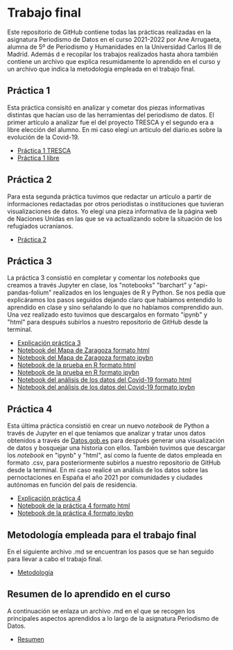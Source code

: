 # Trabajo final
Este repositorio de GitHub contiene todas las prácticas realizadas en la asignatura Periodismo de Datos en el curso 2021-2022 por Ane Arrugaeta, alumna de 5º de Periodismo y Humanidades en la Universidad Carlos III de Madrid. Además d   e recopilar los trabajos realizados hasta ahora también contiene un archivo que explica resumidamente lo aprendido en el curso y un archivo que indica la metodología empleada en el trabajo final.

## Práctica 1
Esta práctica consisitó en analizar y cometar dos piezas informativas distintas que hacían uso de las herramientas del periodismo de datos. El primer artículo a analizar fue el del proyecto TRESCA y el segundo era a libre elección del alumno. En mi caso elegí un artículo del diario.es sobre la evolución de la Covid-19.
- [Práctica 1 TRESCA](https://github.com/Pontedatos/aarrugaeta/blob/main/practica-1-TRESCA.md)
- [Práctica 1 libre](https://github.com/Pontedatos/aarrugaeta/blob/main/practica-1-libre.md)

## Práctica 2 
Para esta segunda práctica tuvimos que redactar un artículo a partir de informaciones redactadas por otros periodistas o instituciones que tuvieran visualizaciones de datos. Yo elegí una pieza informativa de la página web de Naciones Unidas en las que se va actualizando sobre la situación de los refugiados ucranianos.
- [Práctica 2](https://github.com/Pontedatos/aarrugaeta/blob/main/practica-2.md)

## Práctica 3 
La práctica 3 consistió en completar y comentar los *notebooks* que creamos a través Jupyter en clase, los "notebooks" "barchart" y "api-pandas-folium" realizados en los lenguajes de R y Python. Se nos pedía que explicáramos los pasos seguidos dejando claro que habíamos entendido lo aprendido en clase y sino señalando lo que no habíamos comprendido aun. Una vez realizado esto tuvimos que descargalos en formato "ipynb" y "html" para después subirlos a nuestro repositorio de GitHub desde la terminal.
- [Explicación práctica 3](https://github.com/Pontedatos/aarrugaeta/blob/main/practica-3.md)
- [Notebook del Mapa de Zaragoza formato html](https://github.com/Pontedatos/aarrugaeta/blob/main/api-pandas-folium-Corregido.html)
- [Notebook del Mapa de Zaragoza formato ipybn](https://github.com/Pontedatos/aarrugaeta/blob/main/api-pandas-folium-Corregido.ipynb)
- [Notebook de la prueba en R formato html](https://github.com/Pontedatos/aarrugaeta/blob/main/probando-con-r-Corregido.html)
- [Notebook de la prueba en R formato ipybn](https://github.com/Pontedatos/aarrugaeta/blob/main/probando-con-r-Corregido.ipynb)
- [Notebook del análisis de los datos del Covid-19 formato html](https://github.com/Pontedatos/aarrugaeta/blob/main/python-api-covid-pandas-Corregido.html)
- [Notebook del análisis de los datos del Covid-19 formato ipybn](https://github.com/Pontedatos/aarrugaeta/blob/main/python-api-covid-pandas-Corregido.ipynb)

## Práctica 4
Esta última práctica consistió en crear un nuevo *notebook* de Python a través de Jupyter en el que teníamos que analizar y tratar unos datos obtenidos a través de [Datos.gob.es](https://datos.gob.es/es) para después generar una visualización de datos y bosquejar una historia con ellos. También tuvimos que descargar los *notebook* en "ipynb" y "html", así como la fuente de datos empleada en formato .csv, para posteriormente subirlos a nuestro repositorio de GitHub desde la terminal. En mi caso realicé un análisis de los datos sobre las pernoctaciones en España el año 2021 por comunidades y ciudades autónomas en función del país de residencia.
- [Explicación práctica 4](https://github.com/Pontedatos/aarrugaeta/blob/main/practica-4.md)
- [Notebook de la práctica 4 formato html](https://github.com/Pontedatos/aarrugaeta/blob/main/Practica-4-Corregida.html)
- [Notebook de la práctica 4 formato ipybn](https://github.com/Pontedatos/aarrugaeta/blob/main/Practica-4-Corregida.ipynb)

## Metodología empleada para el trabajo final
En el siguiente archivo .md se encuentran los pasos que se han seguido para llevar a cabo el trabajo final. 
- [Metodología](https://github.com/Pontedatos/aarrugaeta/blob/main/metodologia.md)

## Resumen de lo aprendido en el curso
A continuación se enlaza un archivo .md en el que se recogen los principales aspectos aprendidos a lo largo de la asignatura Periodismo de Datos.
- [Resumen](https://github.com/Pontedatos/aarrugaeta/blob/main/resumen.md)

